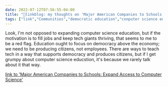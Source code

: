 ```yaml
---
date: 2022-07-12T07:56:55-04:00
title: "🔗linkblog: my thoughts on 'Major American Companies to Schools: Expand Access to Computer Science'"
tags: ["link","Communities","democratic education","conputer science education","computer science","education","democratic education","democracy and education","democracy"]
---
```

Look, I'm not opposed to expanding computer science education, but if the motivation is to fill jobs and keep tech giants thriving, that seems to me to be a red flag. Education ought to focus on democracy above the economy; we need to be producing citizens, not employees. There are ways to teach tech in a way that supports democracy and produces citizens, but if I get grumpy about computer science educstion, it's because we rarely talk about it that way.
 

[link to 'Major American Companies to Schools: Expand Access to Computer Science'](https://www.edweek.org/technology/major-american-companies-to-schools-expand-access-to-computer-science/2022/07)
